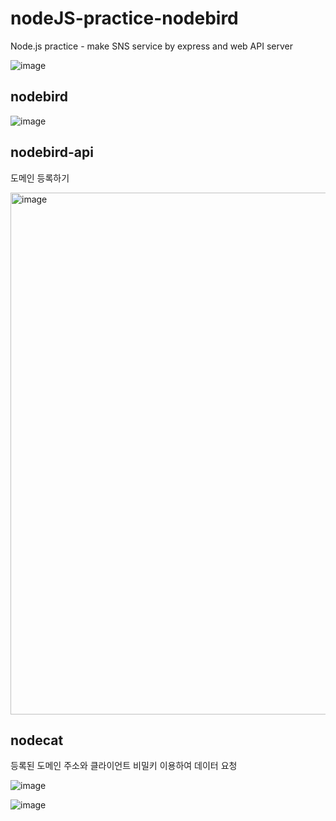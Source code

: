 # nodeJS-practice-nodebird

Node.js practice - make SNS service by express and web API server

![image](https://github.com/user-attachments/assets/3ebb169f-51ea-43ad-8b05-117e899c77be)

## nodebird

![image](https://github.com/user-attachments/assets/48b76744-cbe6-4e43-8086-f31c82f7649a)

## nodebird-api

도메인 등록하기

<img width="835" alt="image" src="https://github.com/user-attachments/assets/8145b848-6d8f-4424-a314-9682fa29d3a7" />

## nodecat
등록된 도메인 주소와 클라이언트 비밀키 이용하여 데이터 요청

![image](https://github.com/user-attachments/assets/dd04c39f-b841-4849-956c-1dec258b5324)

![image](https://github.com/user-attachments/assets/28268da7-ecbe-4a12-91c2-630d58edd0e0)
